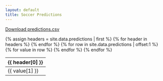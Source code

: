```yaml
---
layout: default
title: Soccer Predictions
---
```


[Download predictions.csv](https://raw.githubusercontent.com/kamquatz/soccer-predictions/master/data/predictions.csv)

<link rel="stylesheet" href="{{ site.baseurl }}/styles.css">

<table class="styled-table">
  <thead>
    <tr>
      {% assign headers = site.data.predictions | first %}
      {% for header in headers %}
        <th>{{ header[0] }}</th>
      {% endfor %}
    </tr>
  </thead>
  <tbody>
    {% for row in site.data.predictions | offset:1 %}
      <tr>
        {% for value in row %}
          <td>{{ value[1] }}</td>
        {% endfor %}
      </tr>
    {% endfor %}
  </tbody>
</table>